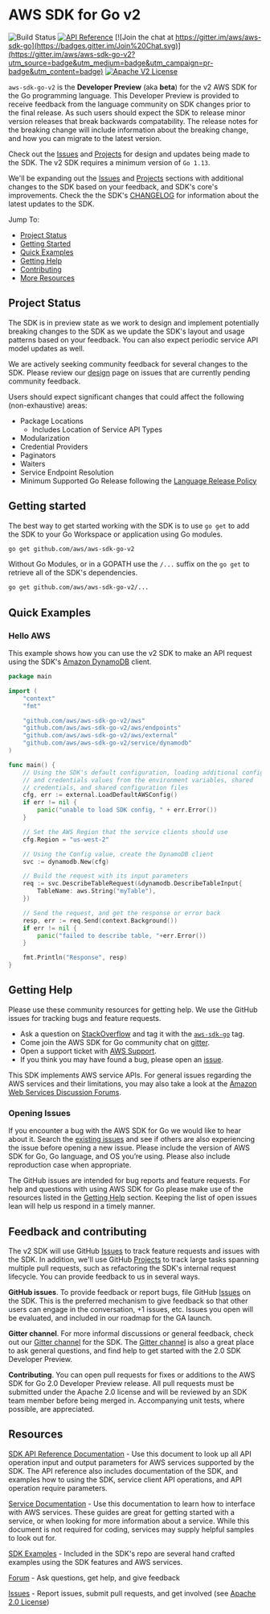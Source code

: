# AWS SDK for Go v2

![Build Status](https://codebuild.us-west-2.amazonaws.com/badges?uuid=eyJlbmNyeXB0ZWREYXRhIjoib1lGQ3N6RFJsalI5a3BPcXB3Rytaak9kYVh1ZW1lZExPNjgzaU9Udng3VE5OL1I3czIwcVhkMUlUeG91ajBVaWRYcVVJSEVQcmZwTWVyT1p5MGszbnA4PSIsIml2UGFyYW1ldGVyU3BlYyI6IkhrZ1VMN20zRmtYY1BrR0wiLCJtYXRlcmlhbFNldFNlcmlhbCI6MX0%3D&branch=master) [![API Reference](https://img.shields.io/badge/api-reference-blue.svg)](https://docs.aws.amazon.com/sdk-for-go/v2/api) [![Join the chat at https://gitter.im/aws/aws-sdk-go](https://badges.gitter.im/Join%20Chat.svg)](https://gitter.im/aws/aws-sdk-go-v2?utm_source=badge&utm_medium=badge&utm_campaign=pr-badge&utm_content=badge) [![Apache V2 License](https://img.shields.io/badge/license-Apache%20V2-blue.svg)](https://github.com/aws/aws-sdk-go/blob/master/LICENSE.txt)


`aws-sdk-go-v2` is the **Developer Preview** (aka **beta**) for the v2 AWS SDK for the Go programming language. This Developer Preview is provided to receive feedback from the language community on SDK changes prior to the final release. As such users should expect the SDK to release minor version releases that break backwards compatability. The release notes for the breaking change will include information about the breaking change, and how you can migrate to the latest version.

Check out the [Issues] and [Projects] for design and updates being made to the SDK. The v2 SDK requires a minimum version of `Go 1.13`.

We'll be expanding out the [Issues] and [Projects] sections with additional changes to the SDK based on your feedback, and SDK's core's improvements. Check the the SDK's [CHANGELOG] for information about the latest updates to the SDK.

Jump To:
* [Project Status](_#Project-Status_)
* [Getting Started](_#Getting-Started_)
* [Quick Examples](_#Quick-Examples_)
* [Getting Help](_#Getting-Help_)
* [Contributing](_#Feedback-and-contributing_)
* [More Resources](_#Resources_)

## Project Status
The SDK is in preview state as we work to design and implement potentially breaking changes to the SDK as we update the SDK's layout and usage patterns based on your feedback. You can also expect periodic service API model updates as well.

We are actively seeking community feedback for several changes to the SDK. Please review our [design] page on issues
that are currently pending community feedback.

Users should expect significant changes that could affect the following (non-exhaustive) areas:
* Package Locations
  * Includes Location of Service API Types
* Modularization
* Credential Providers
* Paginators
* Waiters
* Service Endpoint Resolution
* Minimum Supported Go Release following the [Language Release Policy](https://golang.org/doc/devel/release.html#policy)

## Getting started

The best way to get started working with the SDK is to use `go get` to add the SDK to your Go Workspace or application using Go modules.

```sh
go get github.com/aws/aws-sdk-go-v2
```

Without Go Modules, or in a GOPATH use the `/...` suffix on the `go get` to retrieve all of the SDK's dependencies.

```sh
go get github.com/aws/aws-sdk-go-v2/...
```

## Quick Examples

### Hello AWS

This example shows how you can use the v2 SDK to make an API request using the SDK's [Amazon DynamoDB] client.

```go
package main

import (
	"context"
	"fmt"

	"github.com/aws/aws-sdk-go-v2/aws"
	"github.com/aws/aws-sdk-go-v2/aws/endpoints"
	"github.com/aws/aws-sdk-go-v2/aws/external"
	"github.com/aws/aws-sdk-go-v2/service/dynamodb"
)

func main() {
	// Using the SDK's default configuration, loading additional config
	// and credentials values from the environment variables, shared
	// credentials, and shared configuration files
	cfg, err := external.LoadDefaultAWSConfig()
	if err != nil {
		panic("unable to load SDK config, " + err.Error())
	}

	// Set the AWS Region that the service clients should use
	cfg.Region = "us-west-2"

	// Using the Config value, create the DynamoDB client
	svc := dynamodb.New(cfg)

	// Build the request with its input parameters
	req := svc.DescribeTableRequest(&dynamodb.DescribeTableInput{
		TableName: aws.String("myTable"),
	})

	// Send the request, and get the response or error back
	resp, err := req.Send(context.Background())
	if err != nil {
		panic("failed to describe table, "+err.Error())
	}

	fmt.Println("Response", resp)
}
```

## Getting Help

Please use these community resources for getting help. We use the GitHub issues
for tracking bugs and feature requests.

* Ask a question on [StackOverflow](http://stackoverflow.com/) and tag it with the [`aws-sdk-go`](http://stackoverflow.com/questions/tagged/aws-sdk-go) tag.
* Come join the AWS SDK for Go community chat on [gitter][Gitter channel].
* Open a support ticket with [AWS Support](http://docs.aws.amazon.com/awssupport/latest/user/getting-started.html).
* If you think you may have found a bug, please open an [issue](https://github.com/aws/aws-sdk-go-v2/issues/new/choose).

This SDK implements AWS service APIs. For general issues regarding the AWS services and their limitations, you may also take a look at the [Amazon Web Services Discussion Forums](https://forums.aws.amazon.com/).

### Opening Issues

If you encounter a bug with the AWS SDK for Go we would like to hear about it.
Search the [existing issues][Issues] and see
if others are also experiencing the issue before opening a new issue. Please
include the version of AWS SDK for Go, Go language, and OS you’re using. Please
also include reproduction case when appropriate.

The GitHub issues are intended for bug reports and feature requests. For help
and questions with using AWS SDK for Go please make use of the resources listed
in the [Getting Help](https://github.com/aws/aws-sdk-go-v2#getting-help) section.
Keeping the list of open issues lean will help us respond in a timely manner.

## Feedback and contributing

The v2 SDK will use GitHub [Issues] to track feature requests and issues with the SDK. In addition, we'll use GitHub [Projects] to track large tasks spanning multiple pull requests, such as refactoring the SDK's internal request lifecycle. You can provide feedback to us in several ways. 

**GitHub issues**. To provide feedback or report bugs, file GitHub [Issues] on the SDK. This is the preferred mechanism to give feedback so that other users can engage in the conversation, +1 issues, etc. Issues you open will be evaluated, and included in our roadmap for the GA launch.

**Gitter channel**. For more informal discussions or general feedback, check out our [Gitter channel] for the SDK. The [Gitter channel] is also a great place to ask general questions, and find help to get started with the 2.0 SDK Developer Preview.

**Contributing**. You can open pull requests for fixes or additions to the AWS SDK for Go 2.0 Developer Preview release. All pull requests must be submitted under the Apache 2.0 license and will be reviewed by an SDK team member before being merged in. Accompanying unit tests, where possible, are appreciated.

## Resources

[SDK API Reference Documentation](https://docs.aws.amazon.com/sdk-for-go/v2/api/) - Use this
document to look up all API operation input and output parameters for AWS
services supported by the SDK. The API reference also includes documentation of
the SDK, and examples how to using the SDK, service client API operations, and
API operation require parameters.

[Service Documentation](https://aws.amazon.com/documentation/) - Use this
documentation to learn how to interface with AWS services. These guides are
great for getting started with a service, or when looking for more 
information about a service. While this document is not required for coding, 
services may supply helpful samples to look out for.

[SDK Examples](https://github.com/aws/aws-sdk-go-v2/tree/master/example) -
Included in the SDK's repo are several hand crafted examples using the SDK
features and AWS services.

[Forum](https://forums.aws.amazon.com/forum.jspa?forumID=293) - Ask questions, get help, and give feedback

[Issues] - Report issues, submit pull requests, and get involved
  (see [Apache 2.0 License][license])

[Dep]: https://github.com/golang/dep
[Issues]: https://github.com/aws/aws-sdk-go-v2/issues
[Projects]: https://github.com/aws/aws-sdk-go-v2/projects
[CHANGELOG]: https://github.com/aws/aws-sdk-go-v2/blob/master/CHANGELOG.md
[Amazon DynamoDB]: https://aws.amazon.com/dynamodb/
[Gitter channel]: https://gitter.im/aws/aws-sdk-go-v2
[design]: https://github.com/aws/aws-sdk-go-v2/blob/master/DESIGN.md  
[license]: http://aws.amazon.com/apache2.0/